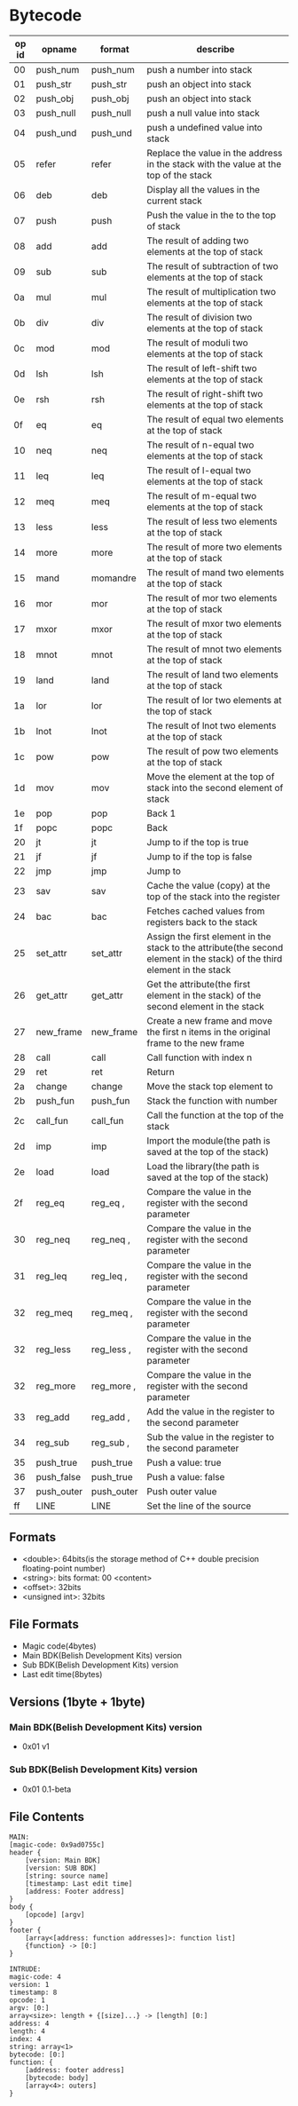 # Bytecode

| op id | opname | format | describe |
|----|----|----|----|
| 00 | push_num | push_num <double> | push a number into stack |
| 01 | push_str | push_str <string> | push an object into stack |
| 02 | push_obj | push_obj | push an object into stack |
| 03 | push_null | push_null | push a null value into stack |
| 04 | push_und | push_und | push a undefined value into stack |
| 05 | refer | refer <offset> | Replace the value in the <offset> address in the stack with the value at the top of the stack |
| 06 | deb | deb | Display all the values in the current stack |
| 07 | push | push <offset> | Push the value in the <offset> to the top of stack |
| 08 | add | add | The result of adding two elements at the top of stack |
| 09 | sub | sub | The result of subtraction of two elements at the top of stack |
| 0a | mul | mul | The result of multiplication two elements at the top of stack |
| 0b | div | div | The result of division two elements at the top of stack |
| 0c | mod | mod | The result of moduli two elements at the top of stack |
| 0d | lsh | lsh | The result of left-shift two elements at the top of stack |
| 0e | rsh | rsh | The result of right-shift two elements at the top of stack |
| 0f | eq | eq | The result of equal two elements at the top of stack |
| 10 | neq | neq | The result of n-equal two elements at the top of stack |
| 11 | leq | leq | The result of l-equal two elements at the top of stack |
| 12 | meq | meq | The result of m-equal two elements at the top of stack |
| 13 | less | less | The result of less two elements at the top of stack |
| 14 | more | more | The result of more two elements at the top of stack |
| 15 | mand | momandre | The result of mand two elements at the top of stack |
| 16 | mor | mor | The result of mor two elements at the top of stack |
| 17 | mxor | mxor | The result of mxor two elements at the top of stack |
| 18 | mnot | mnot | The result of mnot two elements at the top of stack |
| 19 | land | land | The result of land two elements at the top of stack |
| 1a | lor | lor | The result of lor two elements at the top of stack |
| 1b | lnot | lnot | The result of lnot two elements at the top of stack |
| 1c | pow | pow | The result of pow two elements at the top of stack |
| 1d | mov | mov | Move the element at the top of stack into the second element of stack |
| 1e | pop | pop | Back 1 |
| 1f | popc | popc <unsigned int> | Back <unsigned int> |
| 20 | jt | jt <unsigned int> | Jump to <unsigned int> if the top is true |
| 21 | jf | jf <unsigned int> | Jump to <unsigned int> if the top is false |
| 22 | jmp | jmp <unsigned int> | Jump to <unsigned int> |
| 23 | sav | sav | Cache the value (copy) at the top of the stack into the register |
| 24 | bac | bac | Fetches cached values from registers back to the stack |
| 25 | set_attr | set_attr | Assign the first element in the stack to the attribute(the second element in the stack) of the third element in the stack |
| 26 | get_attr | get_attr | Get the attribute(the first element in the stack) of the second element in the stack |
| 27 | new_frame | new_frame <unsigned int> | Create a new frame and move the first n items in the original frame to the new frame |
| 28 | call | call <unsigned int> | Call function with index n |
| 29 | ret | ret | Return |
| 2a | change | change <unsigned int> | Move the stack top element to <unsigned int> |
| 2b | push_fun | push_fun <unsigned int> | Stack the function with number <unsigned int> |
| 2c | call_fun | call_fun | Call the function at the top of the stack |
| 2d | imp | imp | Import the module(the path is saved at the top of the stack) |
| 2e | load | load | Load the library(the path is saved at the top of the stack) |
| 2f | reg_eq | reg_eq <byte>, <double> | Compare the value in the register with the second parameter |
| 30 | reg_neq | reg_neq <byte>, <double> | Compare the value in the register with the second parameter |
| 31 | reg_leq | reg_leq <byte>, <double> | Compare the value in the register with the second parameter |
| 32 | reg_meq | reg_meq <byte>, <double> | Compare the value in the register with the second parameter |
| 32 | reg_less | reg_less <byte>, <double> | Compare the value in the register with the second parameter |
| 32 | reg_more | reg_more <byte>, <double> | Compare the value in the register with the second parameter |
| 33 | reg_add | reg_add <byte>, <double> | Add the value in the register to the second parameter |
| 34 | reg_sub | reg_sub <byte>, <double> | Sub the value in the register to the second parameter |
| 35 | push_true | push_true | Push a value: true |
| 36 | push_false | push_true | Push a value: false |
| 37 | push_outer | push_outer <offset> | Push outer value |
| ff | LINE | LINE <unsigned int> | Set the line of the source |

## Formats
- \<double\>: 64bits(is the storage method of C++ double precision floating-point number)
- \<string\>: <Arbitrarily-Length>bits format: 00 \<content\>
- \<offset\>: 32bits
- \<unsigned int\>: 32bits

## File Formats
- Magic code(4bytes)
- Main BDK(Belish Development Kits) version
- Sub BDK(Belish Development Kits) version
- Last edit time(8bytes)

## Versions (1byte + 1byte)
### Main BDK(Belish Development Kits) version
- 0x01 v1
### Sub BDK(Belish Development Kits) version
- 0x01 0.1-beta

## File Contents
```text
MAIN:
[magic-code: 0x9ad0755c]
header {
    [version: Main BDK]
    [version: SUB BDK]
    [string: source name]
    [timestamp: Last edit time]
    [address: Footer address]
}
body {
    [opcode] [argv]
}
footer {
    [array<[address: function addresses]>: function list]
    {function} -> [0:]
}

INTRUDE:
magic-code: 4
version: 1
timestamp: 8
opcode: 1
argv: [0:]
array<size>: length + {[size]...} -> [length] [0:]
address: 4
length: 4
index: 4
string: array<1>
bytecode: [0:]
function: {
    [address: footer address]
    [bytecode: body]
    [array<4>: outers]
}

```